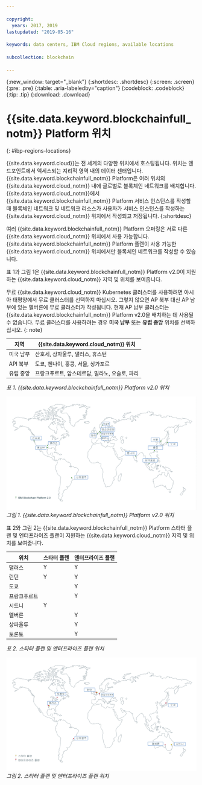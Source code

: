 ```yaml
---

copyright:
  years: 2017, 2019
lastupdated: "2019-05-16"

keywords: data centers, IBM Cloud regions, available locations

subcollection: blockchain

---
```


{:new_window: target="_blank"}
{:shortdesc: .shortdesc}
{:screen: .screen}
{:pre: .pre}
{:table: .aria-labeledby="caption"}
{:codeblock: .codeblock}
{:tip: .tip}
{:download: .download}


# {{site.data.keyword.blockchainfull_notm}} Platform 위치
{: #ibp-regions-locations}

{{site.data.keyword.cloud}}는 전 세계의 다양한 위치에서 호스팅됩니다. 위치는 엔드포인트에서 액세스되는 지리적 영역 내의 데이터 센터입니다. {{site.data.keyword.blockchainfull_notm}} Platform은 여러 위치의 {{site.data.keyword.cloud_notm}} 내에 글로벌로 블록체인 네트워크를 배치합니다. {{site.data.keyword.cloud_notm}}에서 {{site.data.keyword.blockchainfull_notm}} Platform 서비스 인스턴스를 작성할 때 블록체인 네트워크 및 네트워크 리소스가 사용자가 서비스 인스턴스를 작성하는 {{site.data.keyword.cloud_notm}} 위치에서 작성되고 저장됩니다.
{:shortdesc}

여러 {{site.data.keyword.blockchainfull_notm}} Platform 오퍼링은 서로 다른 {{site.data.keyword.cloud_notm}} 위치에서
사용 가능합니다. {{site.data.keyword.blockchainfull_notm}} Platform 플랜이 사용 가능한 {{site.data.keyword.cloud_notm}} 위치에서만
블록체인 네트워크를 작성할 수 있습니다.

표 1과 그림 1은 {{site.data.keyword.blockchainfull_notm}} Platform v2.0이 지원하는 {{site.data.keyword.cloud_notm}} 지역 및 위치를 보여줍니다.

무료 {{site.data.keyword.cloud_notm}} Kubernetes 클러스터를 사용하려면 아시아 태평양에서 무료 클러스터를 선택하지 마십시오. 그렇지 않으면 AP 북부 대신 AP 남부에 있는 멜버른에 무료 클러스터가 작성됩니다. 현재 AP 남부 클러스터는 {{site.data.keyword.blockchainfull_notm}} Platform v2.0을 배치하는 데 사용될 수 없습니다. 무료 클러스터를 사용하려는 경우 **미국 남부** 또는 **유럽 중앙** 위치를 선택하십시오.
{: note}

| 지역 | {{site.data.keyword.cloud_notm}} 위치 |
|--------|--------------------|
| 미국 남부 | 산호세, 상파울루, 댈러스, 휴스턴 |
| API 북부 | 도쿄, 첸나이, 홍콩, 서울, 싱가포르 |
| 유럽 중앙 | 프랑크푸르트, 암스테르담, 밀라노, 오슬로, 파리 |

_표 1. {{site.data.keyword.blockchainfull_notm}} Platform v2.0 위치_


![{{site.data.keyword.blockchainfull_notm}} Platform v2.0 위치](../images/ibp_v2_regions.png "{{site.data.keyword.blockchainfull_notm}} Platform v2.0 위치")  
_그림 1. {{site.data.keyword.blockchainfull_notm}} Platform v2.0 위치_


표 2와 그림 2는 {{site.data.keyword.blockchainfull_notm}} Platform 스타터 플랜 및 엔터프라이즈 플랜이 지원하는 {{site.data.keyword.cloud_notm}} 지역 및 위치를 보여줍니다.

| 위치 | 스타터 플랜 | 엔터프라이즈 플랜 |
|--------|----------|----------|
| 댈러스 | Y | Y |
| 런던 | Y | Y |
| 도쿄 |  | Y |
| 프랑크푸르트 |  | Y |
| 시드니 | Y |  |
| 멜버른 |  | Y |
| 상파울루 |  | Y |
| 토론토 |  | Y |

_표 2. 스타터 플랜 및 엔터프라이즈 플랜 위치_


![스타터 플랜 및 엔터프라이즈 플랜 위치](../images/ibp_regions.png "{{site.data.keyword.blockchainfull_notm}} Platform 위치")  
_그림 2. 스타터 플랜 및 엔터프라이즈 플랜 위치_

